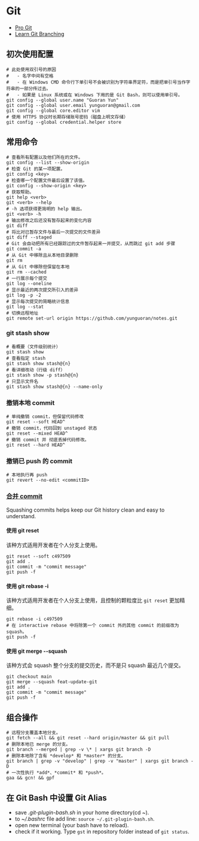 # Git

- [Pro Git](https://git-scm.com/book/zh/v2)
- [Learn Git Branching](https://learngitbranching.js.org/?locale=zh_CN)

## 初次使用配置

```shell
# 此处使用双引号的原因
#   - 名字中间有空格
#   - 在 Windows CMD 命令行下单引号不会被识别为字符串界定符，而是把单引号当作字符串的一部分传过去。
#   - 如果是 Linux 系统或在 Windows 下用的是 Git Bash，则可以使用单引号。
git config --global user.name "Guoran Yun"
git config --global user.email yunguoran@gmail.com
git config --global core.editor vim
# 使用 HTTPS 协议时长期存储账号密码（磁盘上明文存储）
git config --global credential.helper store
```

## 常用命令

```shell
# 查看所有配置以及他们所在的文件。
git config --list --show-origin
# 检查 Git 的某一项配置。
git config <key>
# 检查哪一个配置文件最后设置了该值。
git config --show-origin <key>
# 获取帮助。
git help <verb>
git <verb> --help
# -h 选项获得更简明的 help 输出。
git <verb> -h
# 输出修改之后还没有暂存起来的变化内容
git diff
# 将比对已暂存文件与最后一次提交的文件差异
git diff --staged
# Git 会自动把所有已经跟踪过的文件暂存起来一并提交，从而跳过 git add 步骤
git commit -a
# 从 Git 中移除且从本地目录删除
git rm
# 从 Git 中移除但保留在本地
git rm --cached
# 一行展示每个提交
git log --oneline
# 显示最近的两次提交所引入的差异
git log -p -2
# 显示每次提交的简略统计信息
git log --stat
# 切换远程地址
git remote set-url origin https://github.com/yunguoran/notes.git
```

### git stash show

```shell
# 看概要（文件级别统计）
git stash show
# 查看指定 stash
git stash show stash@{n}
# 看详细改动（行级 diff）
git stash show -p stash@{n}
# 只显示文件名
git stash show stash@{n} --name-only
```

### 撤销本地 commit

```shell
# 单纯撤销 commit，但保留代码修改
git reset --soft HEAD^
# 撤销 commit，代码回到 unstaged 状态
git reset --mixed HEAD^
# 撤销 commit 并 彻底丢掉代码修改。
git reset --hard HEAD^
```

### 撤销已 push 的 commit

```shell
# 本地执行再 push
git revert --no-edit <commitID>
```

### [合并 commit](https://www.baeldung.com/ops/git-squash-commits)

Squashing commits helps keep our Git history clean and easy to understand.

#### 使用 git reset

该种方式适用开发者在个人分支上使用。

```shell
git reset --soft c497509
git add .
git commit -m "commit message"
git push -f
```

#### 使用 git rebase -i

该种方式适用开发者在个人分支上使用，且控制的颗粒度比 `git reset` 更加精细。

```shell
git rebase -i c497509
# 在 interactive rebase 中将除第一个 commit 外的其他 commit 的前缀改为 squash。
git push -f
```

#### 使用 git merge --squash

该种方式会 squash 整个分支的提交历史，而不是只 squash 最近几个提交。

```shell
git checkout main
git merge --squash feat-update-git
git add .
git commit -m "commit message"
git push -f
```

## 组合操作

```shell
# 远程分支覆盖本地分支。
git fetch --all && git reset --hard origin/master && git pull
# 删除本地已 merge 的分支。
git branch --merged | grep -v \* | xargs git branch -D
# 删除本地除了含有 *develop* 和 *master* 的分支。
git branch | grep -v "develop" | grep -v "master" | xargs git branch -D
# 一次性执行 *add*、*commit* 和 *push*。
gaa && gcn! && gpf
```

## 在 Git Bash 中设置 Git Alias

- save *.git-plugin-bash.sh* in your home directory(cd ~).
- to *~/.bashrc* file add line: `source ~/.git-plugin-bash.sh`.
- open new terminal (your bash have to reload).
- check if it working. Type `gst` in repository folder instead of `git status`.
